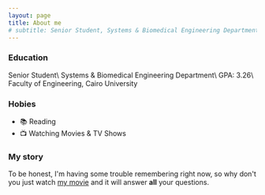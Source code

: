```yaml
---
layout: page
title: About me
# subtitle: Senior Student, Systems & Biomedical Engineering Department. Cairo University
---
```


### Education

Senior Student\\
Systems & Biomedical Engineering Department\\
GPA: 3.26\\
Faculty of Engineering, Cairo University

### Hobies

- 📚 Reading
- 📺 Watching Movies & TV Shows

### My story

To be honest, I'm having some trouble remembering right now, so why don't you just watch [my movie](https://en.wikipedia.org/wiki/The_Princess_Bride_%28film%29) and it will answer **all** your questions.

